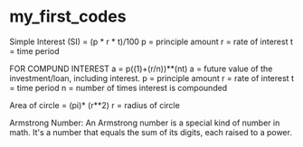 # my_first_codes

Simple Interest (SI) = (p * r * t)/100
p = principle amount
r = rate of interest
t = time period​


FOR COMPUND INTEREST
a = p((1)+(r/n))**(nt)
a = future value of the investment/loan, including interest.
p = principle amount
r = rate of interest
t = time period
n = number of times interest is compounded




Area of circle = (pi)* (r**2)
r = radius of circle



Armstrong Number: An Armstrong number is a special kind of number in math. It's a number that equals the sum of its digits, each raised to a power.
